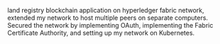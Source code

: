 land registry blockchain application on hyperledger fabric network, extended my network to host multiple peers on separate computers.
Secured the network by implementing OAuth, implementing the Fabric Certificate Authority, and setting up my network on Kubernetes.
